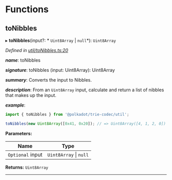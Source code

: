 

# Functions

<a id="tonibbles"></a>

##  toNibbles

▸ **toNibbles**(input?: * `Uint8Array` &#124; `null`*): `Uint8Array`

*Defined in [util/toNibbles.ts:20](https://github.com/polkadot-js/common/blob/f82092e/packages/trie-codec/src/util/toNibbles.ts#L20)*

*__name__*: toNibbles

*__signature__*: toNibbles (input: Uint8Array): Uint8Array

*__summary__*: Converts the input to Nibbles.

*__description__*: From an `Uint8Array` input, calculate and return a list of nibbles that makes up the input.

*__example__*:   

```javascript
import { toNibbles } from '@polkadot/trie-codec/util';

toNibbles(new Uint8Array([0x41, 0x20]); // => Uint8Array([4, 1, 2, 0])
```

**Parameters:**

| Name | Type |
| ------ | ------ |
| `Optional` input |  `Uint8Array` &#124; `null`|

**Returns:** `Uint8Array`

___

